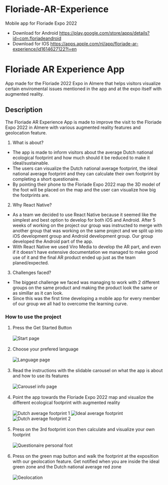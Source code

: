# Floriade-AR-Experience
Mobile app for Floriade Expo 2022 </br>

- Download for Android https://play.google.com/store/apps/details?id=com.floriadeandroid </br>
- Download for IOS https://apps.apple.com/nl/app/floriade-ar-experience/id1614627122?l=en

# Floriade AR Experience App

App made for the Floriade 2022 Expo in Almere that helps visitors visualize certain enviromental issues mentioned in the app and at the expo itself with augmented reality.

## Description

The Floriade AR Experience App is made to improve the visit to the Floriade Expo 2022 in Almere with various augmented reality features and geolocation feature.

1. What is about?
 - The app is made to inform visitors about the average Dutch national ecological footprint and how much should it be reduced to make it ideal/sustainable.
 - The users can visualize the Dutch national average footprint, the ideal national average footprint and they can calculate their own footprint by completing a short questionaire.
 - By pointing their phone to the Floriade Expo 2022 map the 3D model of the foot will be placed on the map and the user can visualize how big the footprints are.
2. Why React Native?
 - As a team we decided to use React Native because it seemed like the simplest and best option to develop for both iOS and Android. After 5 weeks of working on the project our group was instructed to merge with another group that was working on the same project and we split up into iOS development group and Android development group. Our group developed the Android part of the app.
 - With React Native we used Viro Media to develop the AR part, and even if it doesn't have extensive documentation we managed to make good use of it and the final AR product ended up just as the team planed/expected.
3. Challenges faced?
 - The biggest challenge we faced was managing to work with 2 different groups on the same product and making the product look the same or as simillar as it can look.
 - Since this was the first time developing a mobile app for every member of our group we all had to overcome the learning curve.

### How to use the project

1. Press the Get Started Button </br> </br>
![Start page](https://play-lh.googleusercontent.com/8yg-FUcEO37HmmuEu85y2P2Yyz7BmGI_F44ih6HjFDT4yGn9apDNQUM5nuc-zVFkPk0=w1536-h754-rw "Start page")
 </br> </br>
2. Choose your prefered language </br>  </br>
![Language page](https://play-lh.googleusercontent.com/4-pTYLxQhbYwO9zXy-ME0SWuQ9EK26y25dBaZDZ7YJCYAgacrO_kloSfBIlvSTdbdQ=w1536-h754-rw "Language page")
 </br> </br>
3. Read the instructions with the slidable carousel on what the app is about and how to use its features </br> </br>
![Carousel info page](https://play-lh.googleusercontent.com/hQiCcHkgBkZCZQaANcUZMA1y54buapC170Ru6kngR5RxJF5vbrZb7u6O8XfbxjqoODaj=w1536-h754-rw "Carousel info page")
 </br> </br>
4. Point the app towards the Floriade Expo 2022 map and visualize the different ecological footprint with augmented reality </br> </br>
![Dutch average footprint 1](https://play-lh.googleusercontent.com/yoW08JejlonCBSlTvsGMxKCN7_t-VbnFEiJAlWM93GGcMSkC_U85VOkPkBD6vP0nCt0=w1536-h754-rw "Dutch average footprint 1")
![Ideal average footprint](https://play-lh.googleusercontent.com/tx7NdokFjwDjQL0oroveUIcLOqM8ZHWFzcC2sZ1pRomKCCvVid1yhKDdOW8Nd8NTv6QW=w1536-h754-rw "Ideal average footprint")
![Dutch average footprint 2](https://play-lh.googleusercontent.com/08cr1876yECxG8Tr0G0ibDbgN8TYJOem8fJBNEdUoZPlpNkrZZoC1k4xknqri9PZkv1o=w1536-h754-rw "Dutch average footprint 2")
</br> </br>
5. Press on the 3rd footprint icon then calculate and visualize your own footprint </br> </br>
![Questionaire personal foot](https://play-lh.googleusercontent.com/Ol857T0FJQEb0A1zUl-eCW1ZoScb6DtdUhLhAlxc_lmjdwg3ENiOnxQn57JiXNGo1tE=w1536-h754-rw "Questionaire personal foot")
</br> </br>
6. Press on the green map button and walk the footprint at the exposition with our geolocation feature. Get notified when you are inside the ideal green zone and the Dutch national average red zone </br> </br>
![Geolocation](https://play-lh.googleusercontent.com/I7kY5P9peJxF1JoB3_A4TjKzEntX0mg7jb9d7vxPRXUFzAOHjXnlJAu9_hCCCr7vqS0=w1536-h754-rw "Geolocation")
</br> </br>
